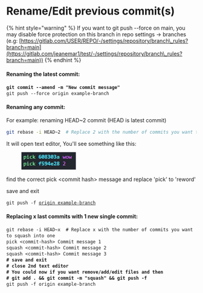 # Rename/Edit previous commit(s)

{% hint style="warning" %}
If you want to git push --force on main, you may disable force protection on this branch in repo settings -> branches (e.g: [https://gitlab.com/USER/REPO/-/settings/repository/branch\_rules?branch=main](https://gitlab.com/jeanemar1/test/-/settings/repository/branch\_rules?branch=main))
{% endhint %}

#### Renaming the latest commit:

<pre class="language-bash"><code class="lang-bash"><strong>git commit --amend -m "New commit message"
</strong>git push --force origin example-branch
</code></pre>

#### Renaming any commit:

For example: renaming HEAD\~2 commit (HEAD is latest commit)

```bash
git rebase -i HEAD~2  # Replace 2 with the number of commits you want to go back
```

It will open text editor, You'll see something like this:

<div align="left">

<figure><img src="../.gitbook/assets/image (1).png" alt=""><figcaption></figcaption></figure>

</div>

find the correct pick \<commit hash> message and replace 'pick' to 'reword'

save and exit

<pre class="language-bash"><code class="lang-bash">git push -f <a data-footnote-ref href="#user-content-fn-1">origin example-branch</a>
</code></pre>

#### Replacing x last commits with 1 new single commit:

<pre class="language-bash"><code class="lang-bash">git rebase -i HEAD~x  # Replace x with the number of commits you want to squash into one
pick &#x3C;commit-hash> Commit message 1
squash &#x3C;commit-hash> Commit message 2
squash &#x3C;commit-hash> Commit message 3
<strong># save and exit
</strong><strong># close 2nd text editor
</strong><strong># You could now if you want remove/add/edit files and then
</strong><strong># git add . &#x26;&#x26; git commit -m "squash" &#x26;&#x26; git push -f
</strong>git push -f origin example-branch
</code></pre>

[^1]: can be omitted if its main
